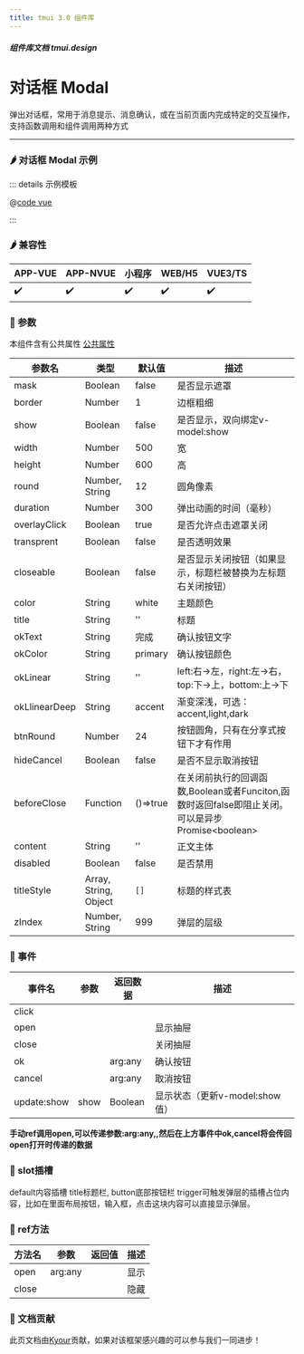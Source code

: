 ```yaml
---
title: tmui 3.0 组件库
---
```


<dirtoc></dirtoc>

##### 组件库文档 tmui.design

# 对话框 Modal
弹出对话框，常用于消息提示、消息确认，或在当前页面内完成特定的交互操作，支持函数调用和组件调用两种方式

---

### :hot_pepper: 对话框 Modal 示例

<webview url="https://tmui.design/h5/#/pages/fankui/modal"></webview>

::: details 示例模板

@[code vue](pages/fankui/modal.nvue)

:::

### :hot_pepper: 兼容性

| APP-VUE            | APP-NVUE           | 小程序                | WEB/H5             | VUE3/TS            |
|--------------------|--------------------|--------------------|--------------------|--------------------|
| :heavy_check_mark: | :heavy_check_mark: | :heavy_check_mark: | :heavy_check_mark: | :heavy_check_mark: |

### :seedling: 参数
本组件含有公共属性 [公共属性](/doc/spec/组件公共样式.md)

| 参数名           | 类型             | 默认值     | 描述                                        |
|---------------|----------------|---------|-------------------------------------------|
| mask          | Boolean        | false   | 是否显示遮罩                                    |
| border        | Number         | 1       | 边框粗细                                      |
| show          | Boolean        | false   | 是否显示，双向绑定v-model:show                                      |
| width         | Number         | 500     | 宽                                         |
| height        | Number         | 600     | 高                                         |
| round         | Number, String | 12      | 圆角像素                                      |
| duration      | Number         | 300     | 弹出动画的时间（毫秒）                               |
| overlayClick  | Boolean        | true    | 是否允许点击遮罩关闭                                |
| transprent    | Boolean        | false   | 是否透明效果                                    |
| closeable     | Boolean        | false   | 是否显示关闭按钮（如果显示，标题栏被替换为左标题右关闭按钮）            |
| color         | String         | white   | 主题颜色                                      |
| title         | String         | ''      | 标题                                        |
| okText        | String         | 完成      | 确认按钮文字                                    |
| okColor       | String         | primary | 确认按钮颜色                                    |
| okLinear      | String         | ''      | left:右->左，right:左->右，top:下->上，bottom:上->下 |
| okLlinearDeep | String         | accent  | 渐变深浅，可选：accent,light,dark                 |
| btnRound      | Number         | 24      | 按钮圆角，只有在分享式按钮下才有作用                        |
| hideCancel    | Boolean        | false   | 是否不显示取消按钮                               |
| beforeClose   | Function       | ()=>true    | 在关闭前执行的回调函数,Boolean或者Funciton,函数时返回false即阻止关闭。可以是异步Promise\<boolean\>                      |
| content       | String         | ''      | 正文主体                                      |
| disabled      | Boolean        | false   | 是否禁用                                      |
| titleStyle      | Array, String, Object        | ```[]```   | 标题的样式表                                      |
| zIndex<Badge type="danger" text="v3.1.03+" vertical="middle" />     | Number, String        | 999   | 弹层的层级  |
### :rose: 事件
| 事件名         | 参数   | 返回数据    | 描述               |
|-------------|------|---------|------------------|
| click       |      |         |                  |
| open        |      |         | 显示抽屉             |
| close       |      |         | 关闭抽屉             |
| ok          |      |    arg:any     | 确认按钮             |
| cancel      |      |     arg:any    | 取消按钮             |
| update:show | show | Boolean | 显示状态（更新v-model:show值） |

**手动ref调用open,可以传递参数:arg:any,,然后在上方事件中ok,cancel将会传回open打开时传递的数据**

### :corn: slot插槽
default内容插槽
title标题栏,
button底部按钮栏
trigger可触发弹层的插槽占位内容，比如在里面布局按钮，输入框，点击这块内容可以直接显示弹层。

### :green_salad: ref方法
| 方法名   | 参数  | 返回值 | 描述  |
|-------|-----|-----|-----|
| open  |   arg:any  |     | 显示  |
| close |     |     | 隐藏  |

### :couplekiss: 文档贡献
此页文档由[Kyour](https://github.com/kyour-cn)贡献，如果对该框架感兴趣的可以参与我们一同进步！
